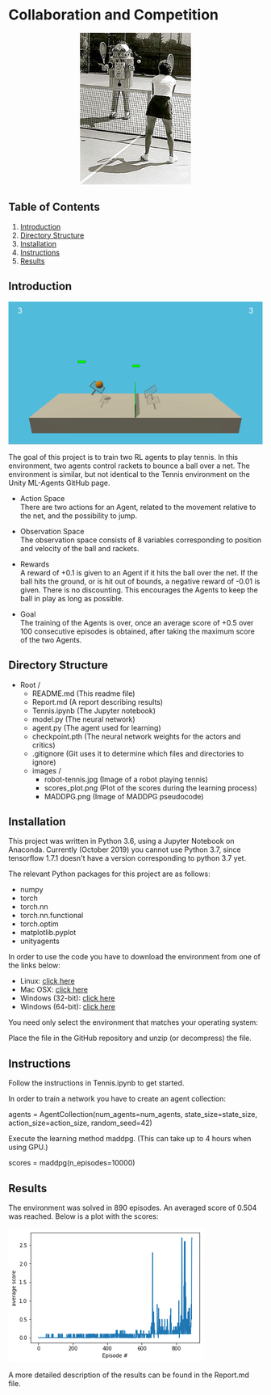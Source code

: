 # Collaboration and Competition

<p align="center">
    <img src="./images/robot-tennis.jpg" width="220" title="Random Agent" alt="Robot playing tennis.">
</p>

## Table of Contents

1. [Introduction](#introduction)
2. [Directory Structure](#directoryStructure)
3. [Installation](#installation)
4. [Instructions](#instructions)
5. [Results](#results)

## Introduction <a name="introduction"></a>
<p align="center">
    <img src="./images/tennis.gif" width="800" title="Random Agent" alt="Robot playing tennis.">
</p>

The goal of this project is to train two RL agents to play tennis. 
In this environment, two agents control rackets to bounce a ball over a net. 
The environment is similar, but not identical to the Tennis environment on the Unity ML-Agents GitHub page.

- Action Space  
There are two actions for an Agent, related to the movement relative to the net, and the possibility to jump.

- Observation Space  
The observation space consists of 8 variables corresponding to position and velocity of the ball and rackets.

- Rewards  
A reward of +0.1 is given to an Agent if it hits the ball over the net. If the ball hits the ground, or is hit 
out of bounds, a negative reward of -0.01 is given. There is no discounting. This encourages the Agents to keep the 
ball in play as long as possible.

- Goal  
The training of the Agents is over, once an average score of +0.5 over 100 consecutive episodes is obtained, 
after taking the maximum score of the two Agents.

## Directory Structure <a name="directoryStructure"></a>

- Root /
    - README.md (This readme file)
    - Report.md (A report describing results)
    - Tennis.ipynb (The Jupyter notebook)
    - model.py (The neural network)
    - agent.py (The agent used for learning)
    - checkpoint.pth (The neural network weights for the actors and critics)
    - .gitignore (Git uses it to determine which files and directories to ignore)
    - images /  
        - robot-tennis.jpg  (Image of a robot playing tennis)
        - scores_plot.png (Plot of the scores during the learning process)
        - MADDPG.png (Image of MADDPG pseudocode)
        
## Installation <a name="installation"></a>

This project was written in Python 3.6, using a Jupyter Notebook on Anaconda. Currently (October 2019) you cannot use Python 3.7, since tensorflow 1.7.1 doesn't have a version corresponding to python 3.7 yet.

The relevant Python packages for this project are as follows:

- numpy  
- torch  
- torch.nn  
- torch.nn.functional  
- torch.optim  
- matplotlib.pyplot  
- unityagents 

In order to use the code you have to download the environment from one of the links below:

- Linux: [click here](https://s3-us-west-1.amazonaws.com/udacity-drlnd/P3/Tennis/Tennis_Linux.zip)  
- Mac OSX: [click here](https://s3-us-west-1.amazonaws.com/udacity-drlnd/P3/Tennis/Tennis.app.zip)  
- Windows (32-bit): [click here](https://s3-us-west-1.amazonaws.com/udacity-drlnd/P3/Tennis/Tennis_Windows_x86.zip)  
- Windows (64-bit): [click here](https://s3-us-west-1.amazonaws.com/udacity-drlnd/P3/Tennis/Tennis_Windows_x86_64.zip)  

You need only select the environment that matches your operating system:

Place the file in the GitHub repository and unzip (or decompress) the file.

## Instructions <a name="instructions"></a>

Follow the instructions in Tennis.ipynb to get started.

In order to train a network you have to create an agent collection:

agents = AgentCollection(num_agents=num_agents, state_size=state_size, action_size=action_size, random_seed=42)

Execute the learning method maddpg. (This can take up to 4 hours when using GPU.)

scores = maddpg(n_episodes=10000)

## Results <a name="results"></a>

The environment was solved in 890 episodes. An averaged score of 0.504 was reached. 
Below is a plot with the scores:

![scores](images/scores_plot.png)

A more detailed description of the results can be found in the Report.md file.
